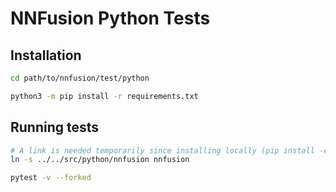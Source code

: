 # NNFusion Python Tests

## Installation

```bash
cd path/to/nnfusion/test/python

python3 -m pip install -r requirements.txt
```

## Running tests

```bash
# A link is needed temporarily since installing locally (pip install -e .) is not yet supported.
ln -s ../../src/python/nnfusion nnfusion

pytest -v --forked
```

